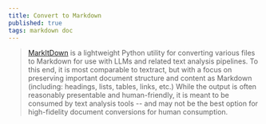 ```yaml
---
title: Convert to Markdown
published: true
tags: markdown doc
---
```

> [MarkItDown](https://github.com/microsoft/markitdown?tab=readme-ov-file#markitdown) is a lightweight Python utility for converting various files to Markdown for use with LLMs and related text analysis pipelines. To this end, it is most comparable to textract, but with a focus on preserving important document structure and content as Markdown (including: headings, lists, tables, links, etc.) While the output is often reasonably presentable and human-friendly, it is meant to be consumed by text analysis tools -- and may not be the best option for high-fidelity document conversions for human consumption.
